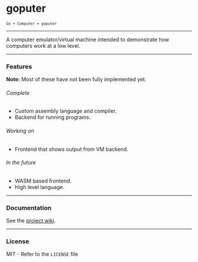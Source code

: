# goputer
<sup>`Go + Computer = goputer`</sup>

---

A computer emulator/virtual machine intended to demonstrate how computers work at a low level.

---

### Features

**Note:** Most of these have not been fully implemented yet.

###### Complete

- Custom assembly language and compiler.
- Backend for running programs.

###### Working on

- Frontend that shows output from VM backend.

###### In the future

- WASM based frontend.
- High level language.

---

### Documentation

See the [project wiki](https://github.com/sccreeper/goputer/wiki).


---

### License

MIT - Refer to the `LICENSE` file
